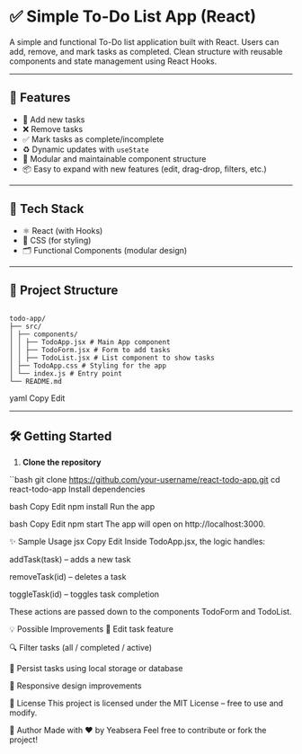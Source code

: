 # ✅ Simple To-Do List App (React)

A simple and functional To-Do list application built with React. Users can add, remove, and mark tasks as completed. Clean structure with reusable components and state management using React Hooks.

---

## 🚀 Features

- 📝 Add new tasks
- ❌ Remove tasks
- ✅ Mark tasks as complete/incomplete
- ♻️ Dynamic updates with `useState`
- 🎨 Modular and maintainable component structure
- 📦 Easy to expand with new features (edit, drag-drop, filters, etc.)

---

## 🧱 Tech Stack

- ⚛️ React (with Hooks)
- 💅 CSS (for styling)
- 🗂️ Functional Components (modular design)

---

## 📂 Project Structure
```

todo-app/
├── src/
│ ├── components/
│ │ ├── TodoApp.jsx # Main App component
│ │ ├── TodoForm.jsx # Form to add tasks
│ │ ├── TodoList.jsx # List component to show tasks
│ ├── TodoApp.css # Styling for the app
│ └── index.js # Entry point
└── README.md
```
yaml
Copy
Edit

---

## 🛠 Getting Started

1. **Clone the repository**

``bash
git clone https://github.com/your-username/react-todo-app.git
cd react-todo-app
Install dependencies

bash
Copy
Edit
npm install
Run the app

bash
Copy
Edit
npm start
The app will open on http://localhost:3000.

✨ Sample Usage
jsx
Copy
Edit
<TodoApp />
Inside TodoApp.jsx, the logic handles:

addTask(task) – adds a new task

removeTask(id) – deletes a task

toggleTask(id) – toggles task completion

These actions are passed down to the components TodoForm and TodoList.

💡 Possible Improvements
📝 Edit task feature

🔍 Filter tasks (all / completed / active)

💾 Persist tasks using local storage or database

📱 Responsive design improvements

📄 License
This project is licensed under the MIT License – free to use and modify.

🙌 Author
Made with ❤️ by Yeabsera 
Feel free to contribute or fork the project!
